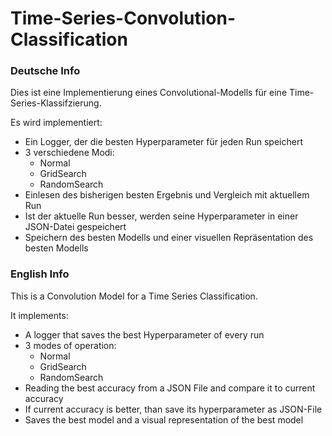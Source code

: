 # Time-Series-Convolution-Classification
### Deutsche Info

Dies ist eine Implementierung eines Convolutional-Modells für eine Time-Series-Klassifzierung.

Es wird implementiert:
- Ein Logger, der die besten Hyperparameter für jeden Run speichert
- 3 verschiedene Modi: 
  - Normal
  - GridSearch
  - RandomSearch
- Einlesen des bisherigen besten Ergebnis und Vergleich mit aktuellem Run
- Ist der aktuelle Run besser, werden seine Hyperparameter in einer JSON-Datei gespeichert
- Speichern des besten Modells und einer visuellen Repräsentation des besten Modells

### English Info

This is a Convolution Model for a Time Series Classification.

It implements:
- A logger that saves the best Hyperparameter of every run
- 3 modes of operation: 
  - Normal
  - GridSearch
  - RandomSearch
- Reading the best accuracy from a JSON File and compare it to current accuracy
- If current accuracy is better, than save its hyperparameter as JSON-File
- Saves the best model and a visual representation of the best model


